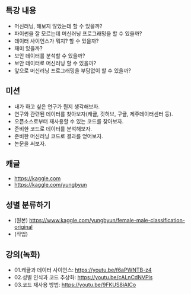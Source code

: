 ## 특강 내용
* 머신러닝, 해보지 않았는데 할 수 있을까?
* 파이썬을 잘 모르는데 머신러닝 프로그래밍을 할 수 있을까?
* 데이터 사이언스가 뭐지? 할 수 있을까?
* 재미 있을까?
* 보안 데이터를 분석할 수 있을까?
* 보안 데이터로 머신러닝 할 수 있을까? 
* 앞으로 머신러닝 프로그래밍을 부담없이 할 수 있을까?

## 미션 
* 내가 하고 싶은 연구가 뭔지 생각해보자.
* 연구와 관련된 데이터를 찾아보자(캐글, 깃허브, 구글, 제주데이터센터 등).
* 오픈소스로부터 재사용할 수 있는 코드를 찾아보자. 
* 준비한 코드로 데이터를 분석해보자.
* 준비한 머신러닝 코드로 결과를 얻어보자.
* 논문을 써보자. 

## 캐글
* https://kaggle.com
* https://kaggle.com/yungbyun

## 성별 분류하기
* (원본) https://www.kaggle.com/yungbyun/female-male-classification-original
* (작업) 

## 강의(녹화)
* 01.캐글과 데이터 사이언스: https://youtu.be/f6aPWNTB-z4
* 02.성별 인식과 코드 추상화: https://youtu.be/cALnCdNVPls
* 03.코드 재사용 방법: https://youtu.be/9FKUS8iAICo


